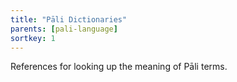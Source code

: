 ```yaml
---
title: "Pāli Dictionaries"
parents: [pali-language]
sortkey: 1
---
```


References for looking up the meaning of Pāli terms.
